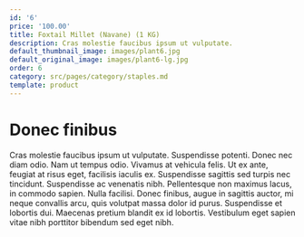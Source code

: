 ```yaml
---
id: '6'
price: '100.00'
title: Foxtail Millet (Navane) (1 KG)
description: Cras molestie faucibus ipsum ut vulputate.
default_thumbnail_image: images/plant6.jpg
default_original_image: images/plant6-lg.jpg
order: 6
category: src/pages/category/staples.md
template: product
---
```


# Donec finibus

Cras molestie faucibus ipsum ut vulputate. Suspendisse potenti. Donec nec diam odio. Nam ut tempus odio. Vivamus at vehicula felis. Ut ex ante, feugiat at risus eget, facilisis iaculis ex. Suspendisse sagittis sed turpis nec tincidunt. Suspendisse ac venenatis nibh. Pellentesque non maximus lacus, in commodo sapien. Nulla facilisi. Donec finibus, augue in sagittis auctor, mi neque convallis arcu, quis volutpat massa dolor id purus. Suspendisse et lobortis dui. Maecenas pretium blandit ex id lobortis. Vestibulum eget sapien vitae nibh porttitor bibendum sed eget nibh.
